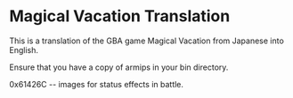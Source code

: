 Magical Vacation Translation
============================
This is a translation of the GBA game Magical Vacation from Japanese into
English.

Ensure that you have a copy of armips in your bin directory.

0x61426C -- images for status effects in battle.
